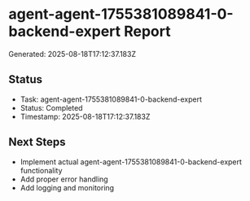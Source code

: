 # agent-agent-1755381089841-0-backend-expert Report

Generated: 2025-08-18T17:12:37.183Z

## Status
- Task: agent-agent-1755381089841-0-backend-expert
- Status: Completed
- Timestamp: 2025-08-18T17:12:37.183Z

## Next Steps
- Implement actual agent-agent-1755381089841-0-backend-expert functionality
- Add proper error handling
- Add logging and monitoring
